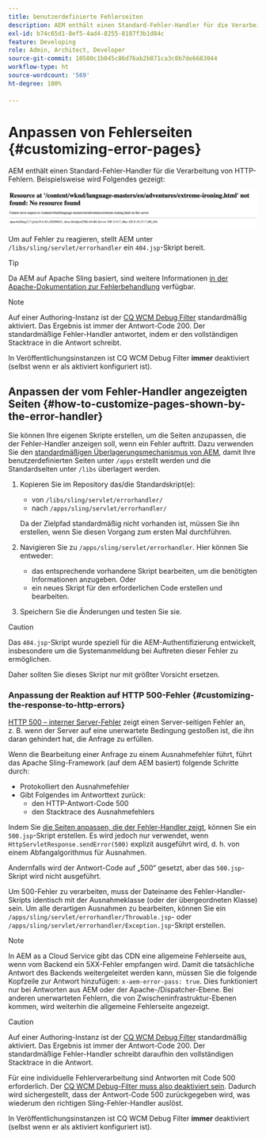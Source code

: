 ```yaml
---
title: benutzerdefinierte Fehlerseiten
description: AEM enthält einen Standard-Fehler-Handler für die Verarbeitung von HTTP-Fehlern, der angepasst werden kann.
exl-id: b74c65d1-8ef5-4ad4-8255-8187f3b1d84c
feature: Developing
role: Admin, Architect, Developer
source-git-commit: 10580c1b045c86d76ab2b871ca3c0b7de6683044
workflow-type: ht
source-wordcount: '569'
ht-degree: 100%

---
```


# Anpassen von Fehlerseiten {#customizing-error-pages}

AEM enthält einen Standard-Fehler-Handler für die Verarbeitung von HTTP-Fehlern. Beispielsweise wird Folgendes gezeigt:

![Standardfehlermeldung](assets/error-message-standard.png)

Um auf Fehler zu reagieren, stellt AEM unter `/libs/sling/servlet/errorhandler` ein `404.jsp`-Skript bereit.

>[!TIP]
>
>Da AEM auf Apache Sling basiert, sind weitere Informationen [in der Apache-Dokumentation zur Fehlerbehandlung](https://sling.apache.org/documentation/the-sling-engine/errorhandling.html) verfügbar.

>[!NOTE]
>
>Auf einer Authoring-Instanz ist der [CQ WCM Debug Filter](/help/implementing/deploying/configuring-osgi.md) standardmäßig aktiviert. Das Ergebnis ist immer der Antwort-Code 200. Der standardmäßige Fehler-Handler antwortet, indem er den vollständigen Stacktrace in die Antwort schreibt.
>
>In Veröffentlichungsinstanzen ist CQ WCM Debug Filter **immer** deaktiviert (selbst wenn er als aktiviert konfiguriert ist).

## Anpassen der vom Fehler-Handler angezeigten Seiten {#how-to-customize-pages-shown-by-the-error-handler}

Sie können Ihre eigenen Skripte erstellen, um die Seiten anzupassen, die der Fehler-Handler anzeigen soll, wenn ein Fehler auftritt. Dazu verwenden Sie den [standardmäßigen Überlagerungsmechanismus von AEM](/help/implementing/developing/introduction/overlays.md), damit Ihre benutzerdefinierten Seiten unter `/apps` erstellt werden und die Standardseiten unter `/libs` überlagert werden.

1. Kopieren Sie im Repository das/die Standardskript(e):

   * von `/libs/sling/servlet/errorhandler/`
   * nach `/apps/sling/servlet/errorhandler/`

   Da der Zielpfad standardmäßig nicht vorhanden ist, müssen Sie ihn erstellen, wenn Sie diesen Vorgang zum ersten Mal durchführen.

1. Navigieren Sie zu `/apps/sling/servlet/errorhandler`. Hier können Sie entweder:

   * das entsprechende vorhandene Skript bearbeiten, um die benötigten Informationen anzugeben. Oder
   * ein neues Skript für den erforderlichen Code erstellen und bearbeiten.

1. Speichern Sie die Änderungen und testen Sie sie.

>[!CAUTION]
>
>Das `404.jsp`-Skript wurde speziell für die AEM-Authentifizierung entwickelt, insbesondere um die Systemanmeldung bei Auftreten dieser Fehler zu ermöglichen.
>
>Daher sollten Sie dieses Skript nur mit größter Vorsicht ersetzen.

### Anpassung der Reaktion auf HTTP 500-Fehler {#customizing-the-response-to-http-errors}

[HTTP 500 – interner Server-Fehler](https://www.w3.org/Protocols/rfc2616/rfc2616-sec10.html) zeigt einen Server-seitigen Fehler an, z. B. wenn der Server auf eine unerwartete Bedingung gestoßen ist, die ihn daran gehindert hat, die Anfrage zu erfüllen.

Wenn die Bearbeitung einer Anfrage zu einem Ausnahmefehler führt, führt das Apache Sling-Framework (auf dem AEM basiert) folgende Schritte durch:

* Protokolliert den Ausnahmefehler
* Gibt Folgendes im Antworttext zurück:
   * den HTTP-Antwort-Code 500
   * den Stacktrace des Ausnahmefehlers

Indem Sie [die Seiten anpassen, die der Fehler-Handler zeigt](#how-to-customize-pages-shown-by-the-error-handler), können Sie ein `500.jsp`-Skript erstellen. Es wird jedoch nur verwendet, wenn `HttpServletResponse.sendError(500)` explizit ausgeführt wird, d. h. von einem Abfangalgorithmus für Ausnahmen.

Andernfalls wird der Antwort-Code auf „500“ gesetzt, aber das `500.jsp`-Skript wird nicht ausgeführt.

Um 500-Fehler zu verarbeiten, muss der Dateiname des Fehler-Handler-Skripts identisch mit der Ausnahmeklasse (oder der übergeordneten Klasse) sein. Um alle derartigen Ausnahmen zu bearbeiten, können Sie ein `/apps/sling/servlet/errorhandler/Throwable.jsp`- oder `/apps/sling/servlet/errorhandler/Exception.jsp`-Skript erstellen.

>[!NOTE]
>
>In AEM as a Cloud Service gibt das CDN eine allgemeine Fehlerseite aus, wenn vom Backend ein 5XX-Fehler empfangen wird. Damit die tatsächliche Antwort des Backends weitergeleitet werden kann, müssen Sie die folgende Kopfzeile zur Antwort hinzufügen: `x-aem-error-pass: true`.
>Dies funktioniert nur bei Antworten aus AEM oder der Apache-/Dispatcher-Ebene. Bei anderen unerwarteten Fehlern, die von Zwischeninfrastruktur-Ebenen kommen, wird weiterhin die allgemeine Fehlerseite angezeigt.

>[!CAUTION]
>
>Auf einer Authoring-Instanz ist der [CQ WCM Debug Filter](/help/implementing/deploying/configuring-osgi.md) standardmäßig aktiviert. Das Ergebnis ist immer der Antwort-Code 200. Der standardmäßige Fehler-Handler schreibt daraufhin den vollständigen Stacktrace in die Antwort.
>
>Für eine individuelle Fehlerverarbeitung sind Antworten mit Code 500 erforderlich. Der [CQ WCM Debug-Filter muss also deaktiviert sein](/help/implementing/deploying/configuring-osgi.md). Dadurch wird sichergestellt, dass der Antwort-Code 500 zurückgegeben wird, was wiederum den richtigen Sling-Fehler-Handler auslöst.
>
>In Veröffentlichungsinstanzen ist CQ WCM Debug Filter **immer** deaktiviert (selbst wenn er als aktiviert konfiguriert ist).
